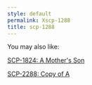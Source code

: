 ```yaml
---
style: default
permalink: Xscp-1288
title: scp-1288
---
```

You may also like:

[SCP-1824: A Mother's Son](http://scp-wiki.net/scp-1824)

[SCP-2288: Copy of A](http://scp-wiki.net/scp-2288)
